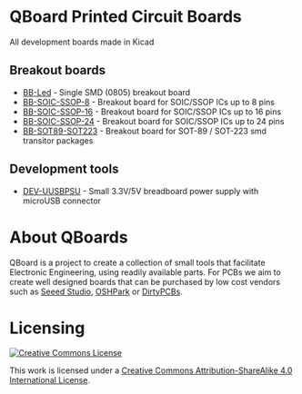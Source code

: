# QBoard Printed Circuit Boards

All development boards made in Kicad

## Breakout boards

* [BB-Led](bb-led) - Single SMD (0805) breakout board
* [BB-SOIC-SSOP-8](bb-soic-ssop-8) - Breakout board for SOIC/SSOP ICs up to 8 pins
* [BB-SOIC-SSOP-16](bb-soic-ssop-16) - Breakout board for SOIC/SSOP ICs up to 16 pins
* [BB-SOIC-SSOP-24](bb-soic-ssop-24) - Breakout board for SOIC/SSOP ICs up to 24 pins
* [BB-SOT89-SOT223](bb-sot89-sot223) - Breakout board for SOT-89 / SOT-223 smd transitor packages

## Development tools

* [DEV-UUSBPSU](dev-uusb-psu) - Small 3.3V/5V breadboard power supply with microUSB connector

# About QBoards

QBoard is a project to create a collection of small tools that facilitate Electronic 
Engineering, using readily available parts. For PCBs we aim to create well designed 
boards that can be purchased by low cost vendors such as <a href="https://www.seeedstudio.com">
Seeed Studio</a>, <a href="https://oshpark.com/">OSHPark</a> or <a href="https://dirtypcbs.com">DirtyPCBs</a>.

# Licensing

<a rel="license" href="http://creativecommons.org/licenses/by-sa/4.0/"><img alt="Creative Commons License" style="border-width:0" src="https://i.creativecommons.org/l/by-sa/4.0/88x31.png" /></a>

This work is licensed under a [Creative Commons Attribution-ShareAlike 4.0 International License](http://creativecommons.org/licenses/by-sa/4.0/).

